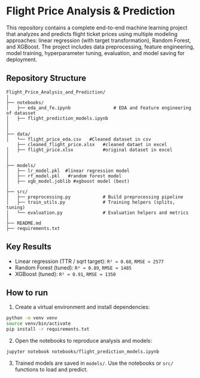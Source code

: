 # Flight Price Analysis & Prediction

This repository contains a complete end-to-end machine learning project that analyzes and predicts flight ticket prices using multiple modeling approaches: linear regression (with target transformation), Random Forest, and XGBoost. The project includes data preprocessing, feature engineering, model training, hyperparameter tuning, evaluation, and model saving for deployment.

## Repository Structure

```
Flight_Price_Analysis_and_Prediction/
│
├── notebooks/
│   ├── eda_and_fe.ipynb                # EDA and Feature engineering of datasset
│   ├── flight_prediction_models.ipynb
│   
│
├── data/
│   └── flight_price_eda.csv   #Cleaned dataset in csv 
    ├── cleaned_flight_price.xlsx   #cleaned dataet in excel
│   ├── flight_price.xlsx           #original dataset in excel
│      
│
├── models/
│   ├── lr_model.pkl  #linear regression model
│   ├── rf_model.pkl   #random forest model
│   ├── xgb_model.joblib #xgboost model (best)
│
├── src/
│   ├── preprocessing.py            # Build preprocessing pipeline
│   ├── train_utils.py              # Training helpers (splits, tuning)
│   └── evaluation.py               # Evaluation helpers and metrics
│
├── README.md
├── requirements.txt

```

## Key Results 
- Linear regression (TTR / sqrt target): `R² ≈ 0.68`, `RMSE ≈ 2577`
- Random Forest (tuned): `R² ≈ 0.89`, `RMSE ≈ 1485`
- XGBoost (tuned): `R² ≈ 0.91`, `RMSE ≈ 1350`

## How to run

1. Create a virtual environment and install dependencies:

```bash
python -m venv venv
source venv/bin/activate      
pip install -r requirements.txt
```

2. Open the notebooks to reproduce analysis and models:

```bash
jupyter notebook notebooks/flight_prediction_models.ipynb
```

3. Trained models are saved in `models/`. Use the notebooks or `src/` functions to load and predict.



